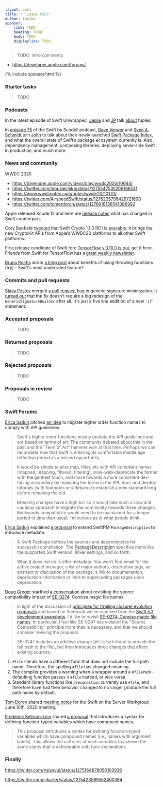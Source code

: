 ```yaml
---
layout: post
title: ! 'Issue #163'
author: fassko
sponsor:
    link: TODO
    heading: TODO
    body: TODO
    displaylink: TODO
---
```


> TODO: intro comments

* https://developer.apple.com/forums/

<!--excerpt-->

{% include sponsor.html %}

### Starter tasks

> TODO

### Podcasts

In the latest episode of Swift Unwrapped, [Jesse](https://twitter.com/jesse_squires) and [JP](https://twitter.com/simjp) talk [about](https://spec.fm/podcasts/swift-unwrapped/fxMk4ipF) tuples.

In [episode 75](https://www.swiftbysundell.com/podcast/75/) of the Swift by Sundell podcast, [Dave Verwer](https://twitter.com/daveverwer) and [Sven A. Schmidt](https://twitter.com/_sa_s) join [John](https://twitter.com/johnsundell) to talk about their newly launched [Swift Package Index](https://swiftpackageindex.com/), and what the overall state of Swift’s package ecosystem currently is. Also, dependency management, composing libraries, deploying sever-side Swift in production, and much more.

### News and community

WWDC 2020

* https://developer.apple.com/videos/play/wwdc2020/10644/
* https://twitter.com/mousiechika/status/1275547535206166531
* https://www.wwdcnotes.com/notes/wwdc20/10170/
* https://twitter.com/AirspeedSwift/status/1276235796429721600
* https://twitter.com/tomerdoron/status/1276616136541396992

Apple released Xcode 12 and here are [release notes](https://developer.apple.com/documentation/xcode-release-notes/xcode-12-beta-release-notes#Swift) what has changed in Swift counterpart.

Cory Benfield [tweeted](https://twitter.com/Lukasaoz/status/1275167892510826502) that Swift Crypto 1.1.0 RC1 is [available](https://github.com/apple/swift-crypto/releases/tag/1.1.0-rc.1). It brings the new CryptoKit APIs from Apple’s WWDC20 platforms to all other Swift platforms.

First release candidate of Swift fore [TensorFlow v.0.10.0 is out](https://github.com/tensorflow/swift/blob/master/Installation.md#release-candidates), get it here. Friends from Swift for TensorFlow has a [great weekly newsletter](https://www.s4tfnews.com/).

[Bruno Rocha](https://twitter.com/rockthebruno) wrote [a blog post](https://swiftrocks.com/benefits-of-throwing-functions-try-swift-underrated-feature) about benefits of using throwing functions (try) - Swift's most underrated feature?.

### Commits and pull requests

[Slava Pestov](https://twitter.com/slava_pestov) merged [a pull request](https://github.com/apple/swift/pull/32488) bug in generic signature minimization. It [turned out](https://twitter.com/slava_pestov/status/1274914547728515072) that the fix doesn't require a big redesign of the `GenericSignatureBuilder` after all. It's just a five line addition of a new `'if'` statement.

### Accepted proposals

> TODO

### Returned proposals

> TODO

### Rejected proposals

> TODO

### Proposals in review

> TODO

### Swift Forums

[Erica Sadun](https://twitter.com/ericasadun) pitched [an idea](https://forums.swift.org/t/returning-to-an-old-hobbyhorse-migrating-higher-order-function-names-to-comply-with-api-guidelines/37728) to migrate higher order function names to comply with API guidelines.

> Swift's higher order functions mostly predate the API guidelines and are based on terms of art. The community debated about this in the past and the "Term of Art" hammer won at that time. Perhaps we can reconsider now that Swift is entering its comfortable middle age reflective period as a missed opportunity.
>
> It would be simple to alias map, filter, etc with API compliant names (mapped, mapping, filtered, filtering), slow-walk-deprecate the former with the gentlest touch, and move towards a more consistent dev-facing vocabulary by replacing the terms in the SPL docs and devdoc tutorials (with footnotes or sidebars) to establish a new standard long before removing the old.
>
> Breaking changes have a high bar so it would take such a slow and cautious approach to migrate the community towards these changes. Backwards compatibility would need to be maintained for a longer period of time than usual. I'm curious as to what people think.

[Erica Sadun](https://twitter.com/ericasadun) explained [a proposal](https://forums.swift.org/t/extend-swiftpm-packagedescription-to-introduce-metadata/37722) to extend SwiftPM `PackageDescription` to introduce metadata.

> A Swift Package defines the sources and dependencies for successful compilation. The [PackageDescription](https://docs.swift.org/package-manager/) specifies items like the supported Swift version, linker settings, and so forth.
> 
> What it does not do is offer metadata. You won’t find email for the active project manager, a list of major authors, descriptive tags, an abstract or discussion of the package, a link to documentation, deprecation information or links to superceding packages upon deprecation.

[Doug Gregor](https://twitter.com/dgregor79) starthed [a conversation](https://forums.swift.org/t/revisiting-the-source-compatibility-impact-of-se-0274-concise-magic-file-names/37720) about revisiting the source compatibility impact of [SE-0274](https://github.com/apple/swift-evolution/blob/master/proposals/0274-magic-file.md): Concise magic file names.

> In light of the discussion of [principles for (trailing closure) evolution proposals](https://forums.swift.org/t/principles-for-trailing-closure-evolution-proposals/37265) and based on feedback we've received from the [Swift 5.3 development snapshots](https://swift.org/download/#snapshots), I'd like to revisit [SE-0274: Concise magic file names](https://github.com/apple/swift-evolution/blob/master/proposals/0274-magic-file.md). In particular, I feel like SE-0247 has violated the "Source Compatibility" principle more than is necessary, and that we should consider revising the proposal.
> 
> SE-0247 includes an additive change (`#filePath` literal to provide the full path to the file), but then introduces three changes that affect existing sources:
> 
1. `#file` literals have a different form that does not include the full path name. Therefore, the spelling `#file` has changed meaning.
2. The compiler provides a warning when a wrapper around a `#filePath` -defaulting function passes it `#file` instead, or vice versa.
3. Standard library functions like `precondition` currently use `#file`, and therefore have had their behavior changed to no longer produce the full path name by default.

[Tom Doron](https://forums.swift.org/u/tomerd) shared [meeting notes](https://forums.swift.org/t/june-10th-2020/37863) for the Swift on the Server Workgroup June 10th, 2020 meeting.

[Frederick Kellison-Linn](https://twitter.com/jumhyn) shared [a proposal](https://forums.swift.org/t/compound-variable-names/37963) that introduces a syntax for defining funciton-typed variables which have compound names.

> This proposal introduces a syntax for defining funciton-typed variables which have compound names (i.e., names with argument labels). This allows the call sites of such variables to achieve the same clarity that is achieveable with func declarations.

### Finally

https://twitter.com/Valzevul/status/1275164878056103936

https://twitter.com/jckarter/status/1275423569552400384
